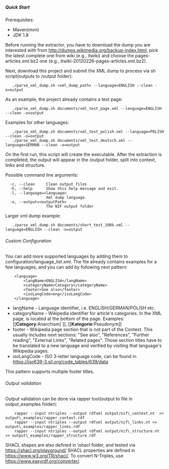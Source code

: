 ##### Quick Start

Prerequisites: 
* Maven(mvn)
* JDK 1.8

Before running the extractor, you have to  download the dump you are interested with from http://dumps.wikimedia.org/backup-index.html, pick the latest complete one from <lang>wiki (e.g., itwiki) and choose the pages-articles.xml.bz2 one (e.g., itwiki-20120226-pages-articles.xml.bz2).

Next, download this project and submit the XML dump to process via sh script(outputs to /output folder):

```
   ./parse_xml_dump.sh <xml_dump_path> --language=ENGLISH --clean -o=output
```

As an example, the project already contains a test page:

```
   ./parse_xml_dump.sh documents/xml_test_page.xml --language=ENGLISH --clean -o=output
```

Examples for other languages:

```
   ./parse_xml_dump.sh documents/xml_test_polish.xml --language=POLISH --clean -o=output
   ./parse_xml_dump.sh documents/xml_test_deutsch.xml --language=GERMAN --clean -o=output
```

On the first run, this script will create the executable. After the extraction is completed, the output will appear in the /output folder, split into context, links and structure.

Possible command line arguments:
```
  -c, --clean     Clean output files
  -h, --help      Show this help message and exit.
  -l, --language=<language>
                  Xml dump language.
  -o, --output=<outputPath>
                  The NIF output folder
```

Larger xml dump example:
```
   ./parse_xml_dump.sh documents/short_test_100k.xml --language=ENGLISH --clean -o=output
```

###### Custom Configuration
You can add more supported languages by adding them to configuration/language_list.xml. The file already contains examples for a few languages, and you can add by following next pattern:
```
    <language>
        <langName>ENGLISH</langName>
        <categoryName>Category</categoryName>
        <footer>See also</footer>
        <isoLangCode>eng</isoLangCode>
    </language>
```
* langName - Language identifier, i.e. ENGLISH/GERMAN/POLISH etc.
* categoryName - Wikipedia identifier for article's categories. In the XML page, is located at the bottom of the page. Examples: \[\[**Category**:Anarchism| ]], [[**Kategorie**:Pseudonym]]
* footer - Wikipedia page section that is not part of the Context. This usually includes next sections: "See also", "References", "Further reading", "External Links", "Related pages".
    Those section titles have to be translated to a new language and verified by visiting that language's Wikipedia pages.
* isoLangCode - ISO 3-letter language code, can be found in https://iso639-3.sil.org/code_tables/639/data

This pattern supports multiple footer titles.

###### Output validation

Output validation can be done via rapper tool(output to file in output_examples folder): 

```
    rapper --input ntriples --output rdfxml output/nif\_context.nt  >> output\_examples/rapper_context.rdf
    rapper --input ntriples --output rdfxml output/nif\_links.nt >> output\_examples/rapper_links.rdf
    rapper --input ntriples --output rdfxml output/nif\_structure.nt >> output\_examples/rapper_structure.rdf
```

SHACL shapes are also defined in \shacl folder, and tested via https://shacl.org/playground/
SHACL properties are defined in https://www.w3.org/TR/shacl/.
To convert N-Triples, use https://www.easyrdf.org/converter/.